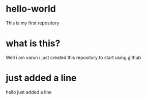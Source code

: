 # hello-world
This is my first repository 

# what is this?

Well i am varun i just created this repository to start using github

# just added a line
hello just added a line <br >
